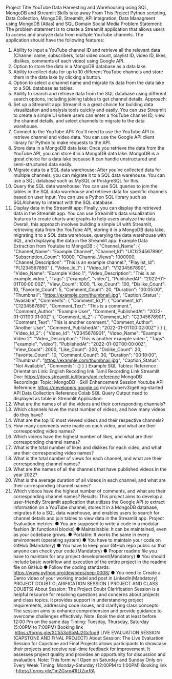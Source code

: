 Project Title                           YouTube Data Harvesting and Warehousing using SQL, MongoDB and Streamlit
Skills take away From This Project      Python scripting, Data Collection, MongoDB, Streamlit, API integration, Data Managment using MongoDB (Atlas) and SQL
Domain                                  Social Media
Problem Statement:
The problem statement is to create a Streamlit application that allows users to access
and analyze data from multiple YouTube channels. The application should have the
following features:
  1. Ability to input a YouTube channel ID and retrieve all the relevant data
  (Channel name, subscribers, total video count, playlist ID, video ID, likes,
  dislikes, comments of each video) using Google API.
  2. Option to store the data in a MongoDB database as a data lake.
  3. Ability to collect data for up to 10 different YouTube channels and store them in
  the data lake by clicking a button.
  4. Option to select a channel name and migrate its data from the data lake to a
  SQL database as tables.
  5. Ability to search and retrieve data from the SQL database using different
  search options, including joining tables to get channel details.
Approach:
1. Set up a Streamlit app: Streamlit is a great choice for building data
visualization and analysis tools quickly and easily. You can use Streamlit to
create a simple UI where users can enter a YouTube channel ID, view the
channel details, and select channels to migrate to the data warehouse.
2. Connect to the YouTube API: You'll need to use the YouTube API to retrieve
channel and video data. You can use the Google API client library for Python to
make requests to the API.
3. Store data in a MongoDB data lake: Once you retrieve the data from the
YouTube API, you can store it in a MongoDB data lake. MongoDB is a great
choice for a data lake because it can handle unstructured and semi-structured
data easily.
4. Migrate data to a SQL data warehouse: After you've collected data for
multiple channels, you can migrate it to a SQL data warehouse. You can use a
SQL database such as MySQL or PostgreSQL for this.
5. Query the SQL data warehouse: You can use SQL queries to join the tables
in the SQL data warehouse and retrieve data for specific channels based on
user input. You can use a Python SQL library such as SQLAlchemy to interact
with the SQL database.
6. Display data in the Streamlit app: Finally, you can display the retrieved data
in the Streamlit app. You can use Streamlit's data visualization features to
create charts and graphs to help users analyze the data.
Overall, this approach involves building a simple UI with Streamlit, retrieving data from
the YouTube API, storing it in a MongoDB data lake, migrating it to a SQL data
warehouse, querying the data warehouse with SQL, and displaying the data in the
Streamlit app.
Example Data Extraction from Youtube to MongoDB :
{
"Channel_Name": {
"Channel_Name": "Example Channel",
"Channel_Id": "UC1234567890",
"Subscription_Count": 10000,
"Channel_Views": 1000000,
"Channel_Description": "This is an example channel.",
"Playlist_Id": "PL1234567890"
},
"Video_Id_1": {
"Video_Id": "V1234567890",
"Video_Name": "Example Video 1",
"Video_Description": "This is an example video.",
"Tags": ["example", "video"],
"PublishedAt": "2022-01-01T00:00:00Z",
"View_Count": 1000,
"Like_Count": 100,
"Dislike_Count": 10,
"Favorite_Count": 5,
"Comment_Count": 20,
"Duration": "00:05:00",
"Thumbnail": "https://example.com/thumbnail.jpg",
"Caption_Status": "Available",
"Comments": {
"Comment_Id_1": {
"Comment_Id": "C1234567890",
"Comment_Text": "This is a comment.",
"Comment_Author": "Example User",
"Comment_PublishedAt": "2022-01-01T00:01:00Z"
},
"Comment_Id_2": {
"Comment_Id": "C2345678901",
"Comment_Text": "This is another comment.",
"Comment_Author": "Another User",
"Comment_PublishedAt": "2022-01-01T00:02:00Z"
}
}
},
"Video_Id_2": {
"Video_Id": "V2345678901",
"Video_Name": "Example Video 2",
"Video_Description": "This is another example video.",
"Tags": ["example", "video"],
"PublishedAt": "2022-01-02T00:00:00Z",
"View_Count": 2000,
"Like_Count": 200,
"Dislike_Count": 20,
"Favorite_Count": 10,
"Comment_Count": 30,
"Duration": "00:10:00",
"Thumbnail": "https://example.com/thumbnail.jpg",
"Caption_Status": "Not Available",
"Comments": {}
}
}
Example SQL Tables:
Reference :
Orientation Link: English Recoding link Tamil Recording Link
Streamlit Doc: https://docs.streamlit.io/library/api-reference
MongoDB Recordings: Topic: MongoDB - Skill Enhancement Session
Youtube API Reference: https://developers.google.co
m/youtube/v3/getting-started
API Data Collection
Reference Colab
SQL Query Output need to displayed as table in Streamlit Application:
1. What are the names of all the videos and their corresponding channels?
2. Which channels have the most number of videos, and how many videos do
they have?
3. What are the top 10 most viewed videos and their respective channels?
4. How many comments were made on each video, and what are their
corresponding video names?
5. Which videos have the highest number of likes, and what are their
corresponding channel names?
6. What is the total number of likes and dislikes for each video, and what are
their corresponding video names?
7. What is the total number of views for each channel, and what are their
corresponding channel names?
8. What are the names of all the channels that have published videos in the year
2022?
9. What is the average duration of all videos in each channel, and what are their
corresponding channel names?
10. Which videos have the highest number of comments, and what are their
corresponding channel names?
Results:
This project aims to develop a user-friendly Streamlit application that utilizes the
Google API to extract information on a YouTube channel, stores it in a MongoDB
database, migrates it to a SQL data warehouse, and enables users to search for
channel details and join tables to view data in the Streamlit app.
Project Evaluation metrics:
● You are supposed to write a code in a modular fashion (in functional blocks)
● Maintainable: It can be maintained, even as your codebase grows.
● Portable: It works the same in every environment (operating system)
● You have to maintain your code on GitHub.(Mandatory)
● You have to keep your GitHub repo public so that anyone can check your
code.(Mandatory)
● Proper readme file you have to maintain for any project
development(Mandatory)
● You should include basic workflow and execution of the entire project in the
readme file on GitHub
● Follow the coding standards: https://www.python.org/dev/peps/pep-0008/
● You need to Create a Demo video of your working model and post in
LinkedIn(Mandatory)
PROJECT DOUBT CLARIFICATION SESSION ( PROJECT AND CLASS DOUBTS)
About Session: The Project Doubt Clarification Session is a helpful resource for resolving questions
and concerns about projects and class topics. It provides support in understanding project requirements,
addressing code issues, and clarifying class concepts. The session aims to enhance comprehension and
provide guidance to overcome challenges effectively.
Note: Book the slot at least before 12:00 Pm on the same day
Timing: Tuesday, Thursday, Saturday (5:00PM to 7:00PM)
Booking link :https://forms.gle/XC553oSbMJ2Gcfug9
LIVE EVALUATION SESSION (CAPSTONE AND FINAL PROJECT)
About Session: The Live Evaluation Session for Capstone and Final Projects allows participants to
showcase their projects and receive real-time feedback for improvement. It assesses project quality and
provides an opportunity for discussion and evaluation.
Note: This form will Open on Saturday and Sunday Only on Every Week
Timing: Monday-Saturday (12:00PM to 1:00PM)
Booking link : https://forms.gle/1m2Gsro41fLtZurRA
